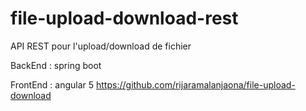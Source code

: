 # file-upload-download-rest

API REST pour l'upload/download de fichier

BackEnd : spring boot

FrontEnd : angular 5 https://github.com/rijaramalanjaona/file-upload-download
